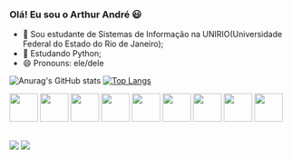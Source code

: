 ### Olá! Eu sou o Arthur André 😃

- 🔭 Sou estudante de Sistemas de Informação na UNIRIO(Universidade Federal do Estado do Rio de Janeiro);
- 🌱 Estudando Python;
- 😄 Pronouns: ele/dele

![Anurag's GitHub stats](https://github-readme-stats.vercel.app/api?username=arthur272-debug&show_icons=true&theme=merko)
[![Top Langs](https://github-readme-stats.vercel.app/api/top-langs/?username=arthur272-debug&layout=compact&theme=merko&card_width=300)](https://github.com/anuraghazra/github-readme-stats)

<div>
<img height='50px' src="https://cdn.jsdelivr.net/gh/devicons/devicon/icons/python/python-original.svg" />
<img height='50px' src="https://cdn.jsdelivr.net/gh/devicons/devicon/icons/java/java-original.svg" />
<img height='50px' src="https://cdn.jsdelivr.net/gh/devicons/devicon/icons/javascript/javascript-original.svg" />
<img height='50px' src="https://cdn.jsdelivr.net/gh/devicons/devicon/icons/html5/html5-original.svg" />
<img height='50px' src="https://cdn.jsdelivr.net/gh/devicons/devicon/icons/csharp/csharp-original.svg" />
<img height='50px' src="https://cdn.jsdelivr.net/gh/devicons/devicon/icons/css3/css3-original.svg" />
<img height='50px' src="https://cdn.jsdelivr.net/gh/devicons/devicon/icons/mysql/mysql-original.svg" />
<img height='50px' src="https://cdn.jsdelivr.net/gh/devicons/devicon/icons/postgresql/postgresql-original.svg" />
<img height='50px' src="https://cdn.jsdelivr.net/gh/devicons/devicon/icons/php/php-original.svg" /> 
</div>                   

##

<div>
<a href = "mailto:arthurdasilvaandre@gmail.com"><img src="https://img.shields.io/badge/-Gmail-%23333?style=for-the-badge&logo=gmail&logoColor=white" target="_blank"></a>
  <a href="https://www.linkedin.com/in/arthur-andre/" target="_blank"><img src="https://img.shields.io/badge/-LinkedIn-%230077B5?style=for-the-badge&logo=linkedin&logoColor=white" target="_blank"></a>  
</div>

